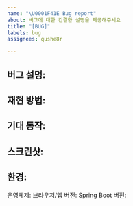 ```yaml
---
name: "\U0001F41E Bug report"
about: 버그에 대한 간결한 설명을 제공해주세요
title: "[BUG]"
labels: bug
assignees: qushe8r

---
```


버그 설명:
---
<!-- 버그에 대한 간결한 설명을 제공해주세요. -->

재현 방법:
---
<!-- 버그를 재현하는 단계를 자세하게 설명해주세요. -->

기대 동작:
---
<!-- 버그가 없을 때 기대되는 동작을 설명해주세요. -->

스크린샷:
---
<!-- 필요에 따라 버그가 발생하는 화면의 스크린샷을 첨부해주세요. -->

환경:
---
운영체제:
브라우저/앱 버전:
Spring Boot 버전:
